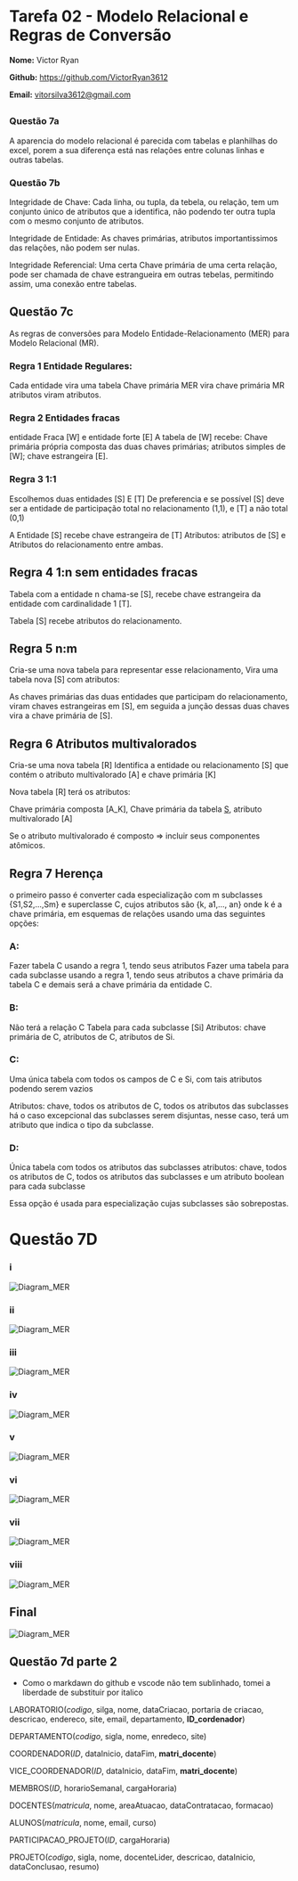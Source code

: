 # Tarefa 02 - Modelo Relacional e Regras de Conversão

**Nome:** Victor Ryan

**Github:** https://github.com/VictorRyan3612

**Email:** vitorsilva3612@gmail.com
##



### Questão 7a
A aparencia do modelo relacional é parecida com tabelas e planhilhas do excel, porem a sua diferença está nas relações entre colunas linhas e outras tabelas.

### Questão 7b
Integridade de Chave:
Cada linha, ou tupla, da tebela, ou relação, tem um conjunto único de atributos que a identifica, não podendo ter outra tupla com o mesmo conjunto de atributos.

Integridade de Entidade:
As chaves primárias, atributos importantissimos das relações, não podem ser nulas.

Integridade Referencial:
Uma certa Chave primária de uma certa relação, pode ser chamada de chave estrangueira em outras tebelas, permitindo assim, uma conexão entre tabelas.



## Questão 7c
As regras de conversões para Modelo Entidade-Relacionamento (MER) para Modelo Relacional (MR).

### Regra 1 Entidade Regulares:
Cada entidade vira uma tabela
Chave primária MER vira chave primária MR
atributos viram atributos.


### Regra 2 Entidades fracas
entidade Fraca [W] e entidade forte [E]
A tabela de [W] recebe: 
Chave primária própria composta das duas chaves primárias;
atributos simples de [W]; chave estrangeira [E].


### Regra 3 1:1
Escolhemos duas entidades [S] E [T] 
De preferencia e se possível [S] deve ser a entidade de participação total no relacionamento (1,1), e [T] a não total (0,1)

A Entidade [S] recebe chave estrangeira de [T]
Atributos: atributos de [S] e Atributos do relacionamento entre ambas.


## Regra 4 1:n sem entidades fracas

Tabela com a entidade n chama-se [S], recebe chave estrangeira da entidade com cardinalidade 1 [T].

Tabela [S] recebe atributos do relacionamento.


## Regra 5 n:m

Cria-se uma nova tabela para representar esse relacionamento, Vira uma tabela nova [S] com atributos: 

As chaves primárias das duas entidades que participam do relacionamento, viram chaves estrangeiras em [S], em seguida a junção dessas duas chaves vira a chave primária de [S].


## Regra 6 Atributos multivalorados 
Cria-se uma nova tabela [R]
Identifica a entidade ou relacionamento [S] que contém o atributo multivalorado [A] e chave primária [K]

Nova tabela [R] terá os atributos:

Chave primária composta [A_K], Chave primária da tabela [S]([K]), atributo multivalorado [A]

Se o atributo multivalorado é composto => incluir seus componentes atômicos.

## Regra 7 Herença

o primeiro passo é converter cada especialização com m
subclasses {S1,S2,...,Sm} e superclasse C, cujos
atributos são {k, a1,..., an} onde k é a chave
primária, em esquemas de relações usando uma
das seguintes opções:

### A: 
Fazer tabela C usando a regra 1, tendo seus atributos
Fazer uma tabela para cada subclasse usando a regra 1, tendo seus atributos 
a chave primária da tabela C e demais será a chave primária da entidade C.

### B:
Não terá a relação C
Tabela para cada subclasse [Si]
Atributos: chave primária de C, atributos de C, atributos de Si.

### C:
Uma única tabela com todos os campos de C e Si, com tais atributos podendo serem vazios

Atributos: chave, todos os atributos de C, todos os atributos das subclasses
há o caso excepcional das subclasses serem disjuntas, nesse caso, terá um atributo que indica o tipo da subclasse.

### D:
Única tabela com todos os atributos das subclasses
atributos: chave, todos os atributos de C, todos os atributos das subclasses e um atributo boolean para cada subclasse

Essa opção é usada para especialização cujas subclasses são sobrepostas.




# Questão 7D

### i

![Diagram_MER](https://uploaddeimagens.com.br/images/004/473/112/full/Chen_Erd.jpg?1684450370)



### ii

![Diagram_MER](https://uploaddeimagens.com.br/images/004/473/118/full/Chen_Erd.jpg?1684450653)



### iii
![Diagram_MER](https://uploaddeimagens.com.br/images/004/473/128/full/Chen_Erd.jpg?1684451277)


### iv

![Diagram_MER](https://uploaddeimagens.com.br/images/004/473/151/full/Chen_Erd.jpg?1684452142)



### v
![Diagram_MER](https://uploaddeimagens.com.br/images/004/473/180/full/Chen_Erd_v.jpg?1684452939)


### vi

![Diagram_MER](https://uploaddeimagens.com.br/images/004/473/187/full/Chen_Erd.jpg?1684453139)



### vii

![Diagram_MER](https://uploaddeimagens.com.br/images/004/473/190/full/Chen_Erd.jpg?1684453438)



### viii

![Diagram_MER](https://uploaddeimagens.com.br/images/004/473/211/full/Chen_Erd.jpg?1684454261)



## Final

![Diagram_MER](https://uploaddeimagens.com.br/images/004/473/294/full/Chen_Erd.jpg?1684459210)





## Questão 7d parte 2
* Como o markdawn do github e vscode não tem sublinhado, tomei a liberdade de substituir por italico


LABORATORIO(*codigo*, silga, nome, 
dataCriacao, portaria de criacao, descricao,
endereco, site, email, departamento, **ID_cordenador**)

DEPARTAMENTO(*codigo*, sigla, nome, enredeco, site)

COORDENADOR(*ID*, dataInicio, dataFim, **matri_docente**)

VICE_COORDENADOR(*ID*, dataInicio, dataFim, **matri_docente**)

MEMBROS(*ID*, horarioSemanal, cargaHoraria)

DOCENTES(*matricula*, nome, areaAtuacao, dataContratacao, formacao)

ALUNOS(*matricula*, nome, email, curso)

PARTICIPACAO_PROJETO(*ID*, cargaHoraria)

PROJETO(*codigo*, sigla, nome, docenteLider, descricao, dataInicio, dataConclusao, resumo)